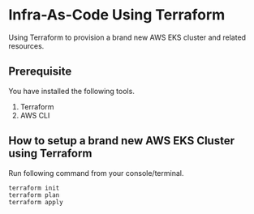 # Infra-As-Code Using Terraform
Using Terraform to provision a brand new AWS EKS cluster and related resources.

## Prerequisite
You have installed the following tools.
1. Terraform
2. AWS CLI

## How to setup a brand new AWS EKS Cluster using Terraform

Run following command from your console/terminal.
```
terraform init
terraform plan
terraform apply
```
